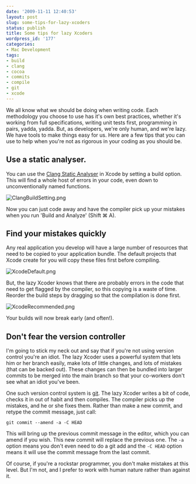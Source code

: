 ```yaml
---
date: '2009-11-11 12:40:53'
layout: post
slug: some-tips-for-lazy-xcoders
status: publish
title: Some tips for lazy Xcoders
wordpress_id: '177'
categories:
- Mac Development
tags:
- build
- clang
- cocoa
- commits
- compile
- git
- xcode
---
```


We all know what we should be doing when writing code. Each methodology you choose to use has it's own best practices, whether it's working from full specifications, writing unit tests first, programming in pairs, yadda, yadda. But, as developers, we're only human, and we're lazy. We have tools to make things easy for us. Here are a few tips that you can use to help when you're not as rigorous in your coding as you should be.




## Use a static analyser.




You can use the [Clang Static Analyser](http://arstechnica.com/apple/reviews/2009/08/mac-os-x-10-6.ars/9#compilers) in Xcode by setting a build option. This will find a whole host of errors in your code, even down to unconventionally named functions.



![ClangBuildSetting.png](http://abizern.org/wp-content/uploads/2009/11/ClangBuildSetting.png)



Now you can just code away and have the compiler pick up your mistakes when you run 'Build and Analyze' (Shift ⌘ A).




## Find your mistakes quickly


Any real application you develop will have a large number of resources that need to be copied to your application bundle. The default projects that Xcode create for you will copy these files first before compiling.

![XcodeDefault.png](http://abizern.org/wp-content/uploads/2009/11/XcodeDefault.png)



But, the lazy Xcoder knows that there are probably errors in the code that need to get flagged by the compiler, so this copying is a waste of time. Reorder the build steps by dragging so that the compilation is done first.



![XcodeRecommended.png](http://abizern.org/wp-content/uploads/2009/11/XcodeRecommended.png)



Your builds will now break early (and often!).




## Don't fear the version controller




I'm going to stick my neck out and say that if you're not using version control you're an idiot. The lazy Xcoder uses a powerful system that lets him or her branch easily, make lots of little changes, and lots of mistakes (that can be backed out). These changes can then be bundled into larger commits to be merged into the main branch so that your co-workers don't see what an idiot you've been.





One such version control system is [git](http://git-scm.com/). The lazy Xcoder writes a bit of code, checks it in out of habit and then compiles. The compiler picks up the mistakes, and he or she fixes them. Rather than make a new commit, and retype the commit message, just call:

`git commit --amend -a -C HEAD`




This will bring up the previous commit message in the editor, which you can amend if you wish. This new commit will replace the previous one. The `-a` option means you don't even need to do a git add and the `-C HEAD` option means it will use the commit message from the last commit.





Of course, if you're a rockstar programmer, you don't make mistakes at this level. But I'm not, and I prefer to work with human nature rather than against it.
